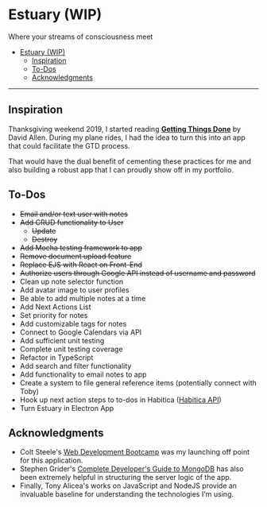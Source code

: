 # Estuary (WIP)
Where your streams of consciousness meet

- [Estuary (WIP)](#estuary-wip)
  - [Inspiration](#inspiration)
  - [To-Dos](#to-dos)
  - [Acknowledgments](#acknowledgments)

---
## Inspiration
Thanksgiving weekend 2019, I started reading 
[**Getting Things Done**](https://www.amazon.com/Getting-Things-Done-Stress-Free-Productivity/dp/0143126563) by David Allen.
During my plane rides, I had the idea to turn this into an app that could facilitate the GTD process.

That would have the dual benefit of cementing these practices for me 
and also building a robust app that I can proudly show off in my portfolio.

## To-Dos
* ~~Email and/or text user with notes~~
* ~~Add CRUD functionality to User~~
  * ~~Update~~
  * ~~Destroy~~
* ~~Add Mocha testing framework to app~~
* ~~Remove document upload feature~~
* ~~Replace EJS with React on Front-End~~
* ~~Authorize users through Google API instead of username and password~~
* Clean up note selector function
* Add avatar image to user profiles
* Be able to add multiple notes at a time
* Add Next Actions List
* Set priority for notes
* Add customizable tags for notes
* Connect to Google Calendars via API
* Add sufficient unit testing
* Complete unit testing coverage
* Refactor in TypeScript
* Add search and filter functionality
* Add functionality to email notes to app
* Create a system to file general reference items (potentially connect with Toby)
* Hook up next action steps to to-dos in Habitica ([Habitica API](https://habitica.com/apidoc/))
* Turn Estuary in Electron App

## Acknowledgments 

* Colt Steele's [Web Development Bootcamp](https://www.udemy.com/the-web-developer-bootcamp/) was my launching off point for this application.
* Stephen Grider's [Complete Developer's Guide to MongoDB](https://www.udemy.com/the-complete-developers-guide-to-mongodb/) has also been extremely helpful in structuring the server logic of the app.
* Finally, Tony Alicea's works on JavaScript and NodeJS provide an invaluable baseline for understanding the technologies I'm using.
